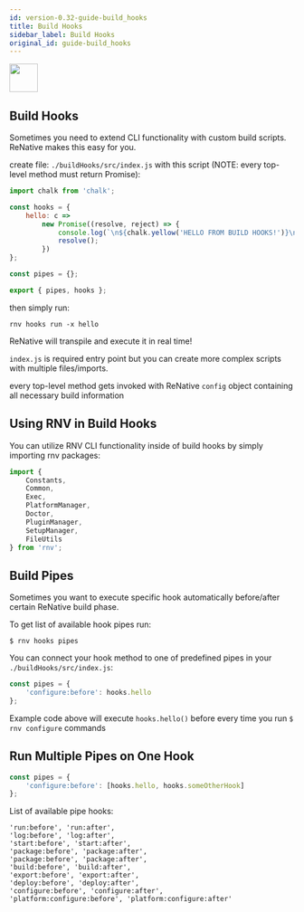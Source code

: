 ```yaml
---
id: version-0.32-guide-build_hooks
title: Build Hooks
sidebar_label: Build Hooks
original_id: guide-build_hooks
---
```


<img src="https://renative.org/img/ic_hooks.png" width=50 height=50 />

## Build Hooks

Sometimes you need to extend CLI functionality with custom build scripts. ReNative makes this easy for you.

create file: `./buildHooks/src/index.js` with this script (NOTE: every top-level method must return Promise):

```js
import chalk from 'chalk';

const hooks = {
    hello: c =>
        new Promise((resolve, reject) => {
            console.log(`\n${chalk.yellow('HELLO FROM BUILD HOOKS!')}\n`);
            resolve();
        })
};

const pipes = {};

export { pipes, hooks };
```

then simply run:

```
rnv hooks run -x hello
```

ReNative will transpile and execute it in real time!

`index.js` is required entry point but you can create more complex scripts with multiple files/imports.

every top-level method gets invoked with ReNative `config` object containing all necessary build information

## Using RNV in Build Hooks

You can utilize RNV CLI functionality inside of build hooks by simply importing rnv packages:

```js
import {
    Constants,
    Common,
    Exec,
    PlatformManager,
    Doctor,
    PluginManager,
    SetupManager,
    FileUtils
} from 'rnv';
```

## Build Pipes

Sometimes you want to execute specific hook automatically before/after certain ReNative build phase.

To get list of available hook pipes run:

`$ rnv hooks pipes`

You can connect your hook method to one of predefined pipes in your `./buildHooks/src/index.js`:

```js
const pipes = {
    'configure:before': hooks.hello
};
```

Example code above will execute `hooks.hello()` before every time you run `$ rnv configure` commands

## Run Multiple Pipes on One Hook

```js
const pipes = {
    'configure:before': [hooks.hello, hooks.someOtherHook]
};
```

List of available pipe hooks:

```
'run:before', 'run:after',
'log:before', 'log:after',
'start:before', 'start:after',
'package:before', 'package:after',
'package:before', 'package:after',
'build:before', 'build:after',
'export:before', 'export:after',
'deploy:before', 'deploy:after',
'configure:before', 'configure:after',
'platform:configure:before', 'platform:configure:after'
```
